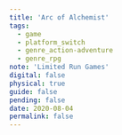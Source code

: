 ```yaml
---
title: 'Arc of Alchemist'
tags:
  - game
  - platform_switch
  - genre_action-adventure
  - genre_rpg
note: 'Limited Run Games'
digital: false
physical: true
guide: false
pending: false
date: 2020-08-04
permalink: false
---
```

